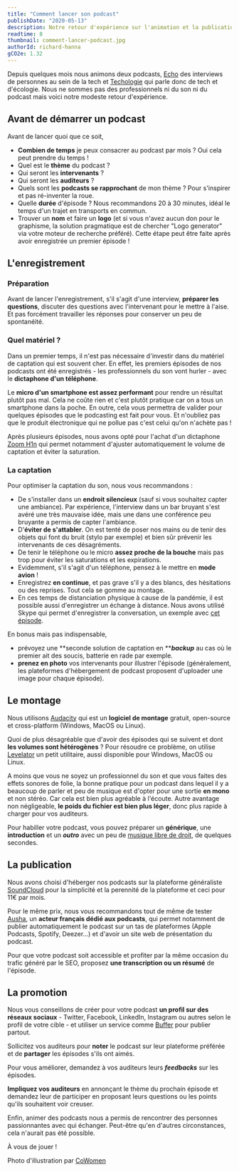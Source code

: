 ```yaml
---
title: "Comment lancer son podcast"
publishDate: "2020-05-13"
description: Notre retour d'expérience sur l'animation et la publication d'un podcast pour que vous aussi vous vous lanciez !
readtime: 8
thumbnail: comment-lancer-podcast.jpg
authorId: richard-hanna
gCO2e: 1.32
---
```


Depuis quelques mois nous animons deux podcasts, [Echo](https://podcastecho.github.io/) des interviews de personnes
au sein de la tech et [Techologie](https://techologie.net/) qui parle donc de tech et d'écologie.
Nous ne sommes pas des professionnels ni du son ni du podcast mais voici notre modeste retour d'expérience.

## Avant de démarrer un podcast

Avant de lancer quoi que ce soit,

* **Combien de temps** je peux consacrer au podcast par mois ? Oui cela peut prendre du temps !
* Quel est le **thème** du podcast ?
* Qui seront les **intervenants** ?
* Qui seront les **auditeurs** ?
* Quels sont les **podcasts se rapprochant** de mon thème ? Pour s'inspirer et pas ré-inventer la roue.
* Quelle **durée** d'épisode ? Nous recommandons 20 à 30 minutes, idéal le temps d'un trajet en transports en commun.
* Trouver un **nom** et faire un **logo** (et si vous n'avez aucun don pour le graphisme, la solution pragmatique est
de chercher "Logo generator" via votre moteur de recherche préféré). Cette étape peut être faite après avoir enregistrée
un premier épisode !

## L'enregistrement

### Préparation

Avant de lancer l'enregistrement, s'il s'agit d'une interview, **préparer les questions**, discuter des questions avec
l'intervenant pour le mettre à l'aise. Et pas forcément travailler les réponses pour conserver un peu de spontanéité.

### Quel matériel ?

Dans un premier temps, il n'est pas nécessaire d'investir dans du matériel de captation qui est souvent cher.
En effet, les premiers épisodes de nos podcasts ont été enregistrés - les professionnels du son vont hurler - avec
le **dictaphone d'un téléphone**.

Le **micro d'un smartphone est assez performant** pour rendre un résultat plutôt pas mal. Cela ne coûte rien et c'est
plutôt pratique car on a tous un smartphone dans la poche. En outre, cela vous permettra de valider pour quelques
épisodes que le podcasting est fait pour vous. Et n'oubliez pas que le produit électronique qui ne pollue pas c'est
celui qu'on n'achète pas !

Après plusieurs épisodes, nous avons opté pour l'achat d'un dictaphone
[Zoom H1n](https://www.zoom-na.com/products/field-video-recording/field-recording/zoom-h1n-handy-recorder)
qui permet notamment d'ajuster automatiquement le volume de captation et éviter la saturation.

### La captation

Pour optimiser la captation du son, nous vous recommandons :

* De s'installer dans un **endroit silencieux** (sauf si vous souhaitez capter une ambiance). Par expérience,
l'interview dans un bar bruyant s'est avéré une très mauvaise idée, mais une dans une conférence peu bruyante a permis
de capter l'ambiance.
* D'**éviter de s'attabler**. On est tenté de poser nos mains ou de tenir des objets qui font du bruit
(stylo par exemple) et bien sûr prévenir les intervenants de ces désagréments.
* De tenir le téléphone ou le micro **assez proche de la bouche** mais pas trop pour éviter les saturations et les
expirations.
* Evidemment, s'il s'agit d'un téléphone, pensez à le mettre en **mode avion** !
* Enregistrez **en continue**, et pas grave s'il y a des blancs, des hésitations ou des reprises. Tout cela se gomme
au montage.
* En ces temps de distanciation physique à cause de la pandémie, il est possible aussi d'enregistrer un échange à
distance. Nous avons utilisé Skype qui permet d'enregistrer la conversation, un exemple avec
[cet épisode](https://techologie.net/episodes/33-covid-19-produire-plus-de-respirateurs-pour-sauver-des-vies).

En bonus mais pas indispensable,

* prévoyez une **seconde solution de captation en **_**backup**_ au cas où le premier ait des soucis, batterie en rade
par exemple.
* **prenez en photo** vos intervenants pour illustrer l'épisode (généralement, les plateformes d'hébergement de podcast
proposent d'uploader une image pour chaque épisode).

## Le montage

Nous utilisons [Audacity](https://www.audacityteam.org/download/) qui est un **logiciel de montage** gratuit,
open-source et cross-platform (Windows, MacOS ou Linux).

Quoi de plus désagréable que d'avoir des épisodes qui se suivent et dont **les volumes sont hétérogènes** ? Pour
résoudre ce problème, on utilise [Levelator](http://www.conversationsnetwork.org/levelator) un petit utilitaire, aussi
disponible pour Windows, MacOS ou Linux.

A moins que vous ne soyez un professionnel du son et que vous faites des effets sonores de folie, la bonne pratique
pour un podcast dans lequel il y a beaucoup de parler et peu de musique est d'opter pour une sortie **en mono** et non
stéréo. Car cela est bien plus agréable à l'écoute. Autre avantage non négligeable, **le poids du fichier est bien plus
léger**, donc plus rapide à charger pour vos auditeurs.

Pour habiller votre podcast, vous pouvez préparer un **générique**, une **introduction** et un _**outro**_ avec un peu
de [musique libre de droit](https://freemusicarchive.org), de quelques secondes.

## La publication

Nous avons choisi d'héberger nos podcasts sur la plateforme généraliste [SoundCloud](https://soundcloud.com) pour la
simplicité et la perennité de la plateforme et ceci pour 11€ par mois.

Pour le même prix, nous vous recommandons tout de même de tester [Ausha](https://fr.ausha.co/), un **acteur français
dédié aux podcasts**, qui permet notamment de publier automatiquement le podcast sur un tas de plateformes
(Apple Podcasts, Spotify, Deezer...) et d'avoir un site web de présentation du podcast.

Pour que votre podcast soit accessible et profiter par la même occasion du trafic généré par le SEO, proposez **une
transcription ou un résumé** de l'épisode.

## La promotion

Nous vous conseillons de créer pour votre podcast **un profil sur des réseaux sociaux** - Twitter, Facebook, LinkedIn,
Instagram ou autres selon le profil de votre cible - et utiliser un service comme [Buffer](https://buffer.com/) pour
publier partout.

Sollicitez vos auditeurs pour **noter** le podcast sur leur plateforme préférée et de **partager** les épisodes s'ils
ont aimés.

Pour vous améliorer, demandez à vos auditeurs leurs _**feedbacks**_ sur les épisodes.

**Impliquez vos auditeurs** en annonçant le thème du prochain épisode et demandez leur de participer en proposant
leurs questions ou les points qu'ils souhaitent voir creuser.

Enfin, animer des podcasts nous a permis de rencontrer des personnes passionnantes avec qui échanger.
Peut-être qu'en d'autres circonstances, cela n'aurait pas été possible.

À vous de jouer !

Photo d'illustration par [CoWomen](https://unsplash.com/@cowomen)
